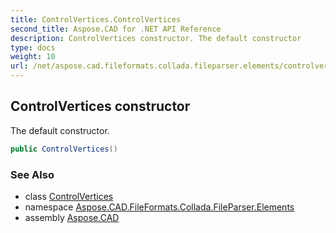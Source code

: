 ```yaml
---
title: ControlVertices.ControlVertices
second_title: Aspose.CAD for .NET API Reference
description: ControlVertices constructor. The default constructor
type: docs
weight: 10
url: /net/aspose.cad.fileformats.collada.fileparser.elements/controlvertices/controlvertices/
---
```

## ControlVertices constructor

The default constructor.

```csharp
public ControlVertices()
```

### See Also

* class [ControlVertices](../)
* namespace [Aspose.CAD.FileFormats.Collada.FileParser.Elements](../../controlvertices/)
* assembly [Aspose.CAD](../../../)


